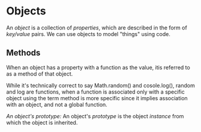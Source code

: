 
# Objects

An *object* is a collection of *properties*, which are described in the form of *key/value* pairs.
We can use objects to model "things" using code.

## Methods

When an object has a property with a function as the value, itis referred to as a method of that object.

While it's technically correct to say Math.random() and cosole.log(), random and log are functions, when a function is associated only with a specific object using the term method is more
specific since it implies association with an object, and not a global function.

*An object's prototype:* An object's *prototype* is the object *instance* from which the object is inherited.
